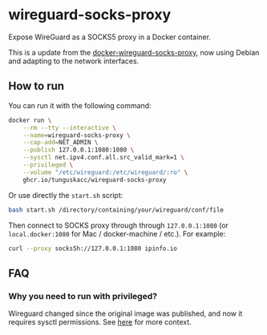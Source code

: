 # wireguard-socks-proxy

Expose WireGuard as a SOCKS5 proxy in a Docker container.

This is a update from the [docker-wireguard-socks-proxy](https://hub.docker.com/r/kizzx2/wireguard-socks-proxy), 
now using Debian and adapting to the network interfaces.

## How to run

You can run it with the following command:

```bash
docker run \
    --rm --tty --interactive \
    --name=wireguard-socks-proxy \
    --cap-add=NET_ADMIN \
    --publish 127.0.0.1:1080:1080 \
    --sysctl net.ipv4.conf.all.src_valid_mark=1 \
    --privileged \
    --volume "/etc/wireguard:/etc/wireguard/:ro" \
    ghcr.io/tunguskacc/wireguard-socks-proxy
```

Or use directly the `start.sh` script:
```bash
bash start.sh /directory/containing/your/wireguard/conf/file
```

Then connect to SOCKS proxy through through `127.0.0.1:1080` (or `local.docker:1080` for Mac / docker-machine / etc.). For example:

```bash
curl --proxy socks5h://127.0.0.1:1080 ipinfo.io
```

## FAQ

### Why you need to run with privileged?

Wireguard changed since the original image was published, and now it requires sysctl permissions. 
See [here](https://hub.docker.com/r/jordanpotter/wireguard) for more context.
